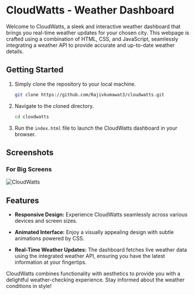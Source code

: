 # CloudWatts - Weather Dashboard

Welcome to CloudWatts, a sleek and interactive weather dashboard that brings you real-time weather updates for your chosen city. This webpage is crafted using a combination of HTML, CSS, and JavaScript, seamlessly integrating a weather API to provide accurate and up-to-date weather details.

## Getting Started

1. Simply clone the repository to your local machine.
   ```bash
   git clone https://github.com/Rajivkumawat3/cloudwatts.git
   ```

2. Navigate to the cloned directory.
   ```bash
   cd cloudwatts
   ```

3. Run the `index.html` file to launch the CloudWatts dashboard in your browser.

## Screenshots

### For Big Screens
![CloudWatts](https://github.com/Rajivkumawat3/cloudwatts/assets/122862213/e968b3f3-3312-414f-b973-15debeee6698)

## Features

- **Responsive Design:** Experience CloudWatts seamlessly across various devices and screen sizes.
  
- **Animated Interface:** Enjoy a visually appealing design with subtle animations powered by CSS.

- **Real-Time Weather Updates:** The dashboard fetches live weather data using the integrated weather API, ensuring you have the latest information at your fingertips.

CloudWatts combines functionality with aesthetics to provide you with a delightful weather-checking experience. Stay informed about the weather conditions in style!
